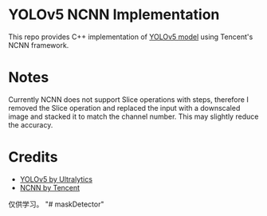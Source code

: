 # YOLOv5 NCNN Implementation

This repo provides C++ implementation of [YOLOv5 model](https://github.com/ultralytics/yolov5) using
Tencent's NCNN framework.

# Notes

Currently NCNN does not support Slice operations with steps, therefore I removed the Slice operation
and replaced the input with a downscaled image and stacked it to match the channel number. This
may slightly reduce the accuracy.

# Credits 

* [YOLOv5 by Ultralytics](https://github.com/ultralytics/yolov5) 
* [NCNN by Tencent](https://github.com/tencent/ncnn)

仅供学习。
"# maskDetector" 

